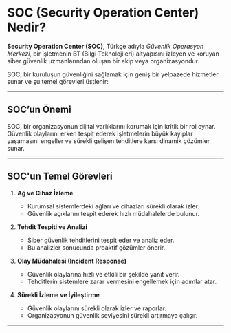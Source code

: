 # SOC (Security Operation Center) Nedir?

**Security Operation Center (SOC)**, Türkçe adıyla *Güvenlik Operasyon Merkezi*, bir işletmenin BT (Bilgi Teknolojileri) altyapısını izleyen ve koruyan siber güvenlik uzmanlarından oluşan bir ekip veya organizasyondur.  



SOC, bir kuruluşun güvenliğini sağlamak için geniş bir yelpazede hizmetler sunar ve şu temel görevleri üstlenir:

---

## SOC’un Önemi
SOC, bir organizasyonun dijital varlıklarını korumak için kritik bir rol oynar. Güvenlik olaylarını erken tespit ederek işletmelerin büyük kayıplar yaşamasını engeller ve sürekli gelişen tehditlere karşı dinamik çözümler sunar.

---

## SOC'un Temel Görevleri
1. **Ağ ve Cihaz İzleme**  
   - Kurumsal sistemlerdeki ağları ve cihazları sürekli olarak izler.
   - Güvenlik açıklarını tespit ederek hızlı müdahalelerde bulunur.

2. **Tehdit Tespiti ve Analizi**  
   - Siber güvenlik tehditlerini tespit eder ve analiz eder.  
   - Bu analizler sonucunda proaktif çözümler önerir.

3. **Olay Müdahalesi (Incident Response)**  
   - Güvenlik olaylarına hızlı ve etkili bir şekilde yanıt verir.  
   - Tehditlerin sistemlere zarar vermesini engellemek için adımlar atar.

4. **Sürekli İzleme ve İyileştirme**  
   - Güvenlik olaylarını sürekli olarak izler ve raporlar.  
   - Organizasyonun güvenlik seviyesini sürekli artırmaya çalışır.

---





